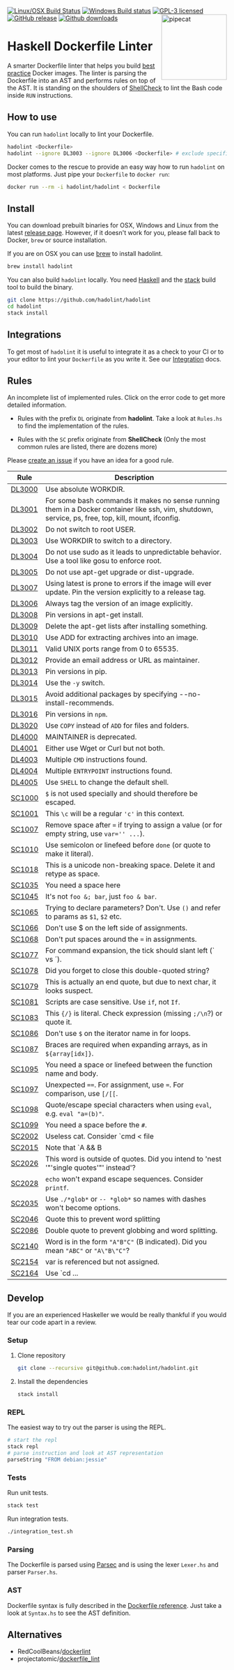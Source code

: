 [![Linux/OSX Build Status][travis-img]][travis]
[![Windows Build status][appveyor-img]][appveyor]
[![GPL-3 licensed][license-img]][license]
[![GitHub release][release-img]][release]
[![Github downloads][downloads-img]]()
<img align="right" alt="pipecat" width="150"
src="http://hadolint.lukasmartinelli.ch/img/cat_container.png" />

# Haskell Dockerfile Linter

A smarter Dockerfile linter that helps you build [best practice][] Docker
images. The linter is parsing the Dockerfile into an AST and performs rules on
top of the AST. It is standing on the shoulders of [ShellCheck][] to lint
the Bash code inside `RUN` instructions.

<!-- [:globe_with_meridians: **Check the online version on
 hadolint.lukasmartinelli.ch**](http://hadolint.lukasmartinelli.ch/.)
[![Screenshot](screenshot.png)](http://hadolint.lukasmartinelli.ch/) -->

## How to use

You can run `hadolint` locally to lint your Dockerfile.

```bash
hadolint <Dockerfile>
hadolint --ignore DL3003 --ignore DL3006 <Dockerfile> # exclude specific rules
```

Docker comes to the rescue to provide an easy way how to run `hadolint` on most
platforms.
Just pipe your `Dockerfile` to `docker run`:

```bash
docker run --rm -i hadolint/hadolint < Dockerfile
```

## Install

You can download prebuilt binaries for OSX, Windows and Linux from the latest
[release page][]. However, if it doesn't work for you, please fall back to
Docker, `brew` or source installation.

If you are on OSX you can use [brew](http://brew.sh/) to install hadolint.

```bash
brew install hadolint
```

You can also build `hadolint` locally. You need [Haskell][] and the [stack][]
build tool to build the binary.

```bash
git clone https://github.com/hadolint/hadolint
cd hadolint
stack install
```

## Integrations

To get most of `hadolint` it is useful to integrate it as a check to your CI
or to your editor to lint your `Dockerfile` as you write it. See our
[Integration][] docs.

## Rules

An incomplete list of implemented rules. Click on the error code to get more
detailed information.

-   Rules with the prefix `DL` originate from **hadolint**. Take a look at
`Rules.hs` to find the implementation of the rules.

-   Rules with the `SC` prefix originate from **ShellCheck** (Only the most
common rules are listed, there are dozens more)

Please [create an issue][] if you have an idea for a good rule.

| Rule                                                         | Description                                                                                                                                         |
|--------------------------------------------------------------|-----------------------------------------------------------------------------------------------------------------------------------------------------|
| [DL3000](https://github.com/hadolint/hadolint/wiki/DL3000)   | Use absolute WORKDIR.                                                                                                                               |
| [DL3001](https://github.com/hadolint/hadolint/wiki/DL3001)   | For some bash commands it makes no sense running them in a Docker container like ssh, vim, shutdown, service, ps, free, top, kill, mount, ifconfig. |
| [DL3002](https://github.com/hadolint/hadolint/wiki/DL3002)   | Do not switch to root USER.                                                                                                                         |
| [DL3003](https://github.com/hadolint/hadolint/wiki/DL3003)   | Use WORKDIR to switch to a directory.                                                                                                               |
| [DL3004](https://github.com/hadolint/hadolint/wiki/DL3004)   | Do not use sudo as it leads to unpredictable behavior. Use a tool like gosu to enforce root.                                                        |
| [DL3005](https://github.com/hadolint/hadolint/wiki/DL3005)   | Do not use apt-get upgrade or dist-upgrade.                                                                                                         |
| [DL3007](https://github.com/hadolint/hadolint/wiki/DL3007)   | Using latest is prone to errors if the image will ever update. Pin the version explicitly to a release tag.                                         |
| [DL3006](https://github.com/hadolint/hadolint/wiki/DL3006)   | Always tag the version of an image explicitly.                                                                                                      |
| [DL3008](https://github.com/hadolint/hadolint/wiki/DL3008)   | Pin versions in apt-get install.                                                                                                                    |
| [DL3009](https://github.com/hadolint/hadolint/wiki/DL3009)   | Delete the apt-get lists after installing something.                                                                                                |
| [DL3010](https://github.com/hadolint/hadolint/wiki/DL3010)   | Use ADD for extracting archives into an image.                                                                                                      |
| [DL3011](https://github.com/hadolint/hadolint/wiki/DL3011)   | Valid UNIX ports range from 0 to 65535.                                                                                                             |
| [DL3012](https://github.com/hadolint/hadolint/wiki/DL3012)   | Provide an email address or URL as maintainer.                                                                                                      |
| [DL3013](https://github.com/hadolint/hadolint/wiki/DL3013)   | Pin versions in pip.                                                                                                                                |
| [DL3014](https://github.com/hadolint/hadolint/wiki/DL3014)   | Use the `-y` switch.                                                                                                                                |
| [DL3015](https://github.com/hadolint/hadolint/wiki/DL3015)   | Avoid additional packages by specifying --no-install-recommends.                                                                                    |
| [DL3016](https://github.com/hadolint/hadolint/wiki/DL3016)   | Pin versions in `npm`.                                                                                                                              |
| [DL3020](https://github.com/hadolint/hadolint/wiki/DL3020)   | Use `COPY` instead of `ADD` for files and folders.                                                                                                  |
| [DL4000](https://github.com/hadolint/hadolint/wiki/DL4000)   | MAINTAINER is deprecated.                                                                                                                           |
| [DL4001](https://github.com/hadolint/hadolint/wiki/DL4001)   | Either use Wget or Curl but not both.                                                                                                               |
| [DL4003](https://github.com/hadolint/hadolint/wiki/DL4003)   | Multiple `CMD` instructions found.                                                                                                                  |
| [DL4004](https://github.com/hadolint/hadolint/wiki/DL4004)   | Multiple `ENTRYPOINT` instructions found.                                                                                                           |
| [DL4005](https://github.com/hadolint/hadolint/wiki/DL4005)   | Use `SHELL` to change the default shell.                                                                                                            |
| [SC1000](https://github.com/koalaman/shellcheck/wiki/SC1000) | `$` is not used specially and should therefore be escaped.                                                                                          |
| [SC1001](https://github.com/koalaman/shellcheck/wiki/SC1001) | This `\c` will be a regular `'c'`  in this context.                                                                                                 |
| [SC1007](https://github.com/koalaman/shellcheck/wiki/SC1007) | Remove space after `=` if trying to assign a value (or for empty string, use `var='' ...`).                                                         |
| [SC1010](https://github.com/koalaman/shellcheck/wiki/SC1010) | Use semicolon or linefeed before `done` (or quote to make it literal).                                                                              |
| [SC1018](https://github.com/koalaman/shellcheck/wiki/SC1018) | This is a unicode non-breaking space. Delete it and retype as space.                                                                                |
| [SC1035](https://github.com/koalaman/shellcheck/wiki/SC1035) | You need a space here                                                                                                                               |
| [SC1045](https://github.com/koalaman/shellcheck/wiki/SC1045) | It's not `foo &; bar`, just `foo & bar`.                                                                                                            |
| [SC1065](https://github.com/koalaman/shellcheck/wiki/SC1065) | Trying to declare parameters? Don't. Use `()` and refer to params as `$1`, `$2` etc.                                                                |
| [SC1066](https://github.com/koalaman/shellcheck/wiki/SC1066) | Don't use $ on the left side of assignments.                                                                                                        |
| [SC1068](https://github.com/koalaman/shellcheck/wiki/SC1068) | Don't put spaces around the `=` in assignments.                                                                                                     |
| [SC1077](https://github.com/koalaman/shellcheck/wiki/SC1077) | For command expansion, the tick should slant left (\` vs ´).                                                                                        |
| [SC1078](https://github.com/koalaman/shellcheck/wiki/SC1078) | Did you forget to close this double-quoted string?                                                                                                  |
| [SC1079](https://github.com/koalaman/shellcheck/wiki/SC1079) | This is actually an end quote, but due to next char, it looks suspect.                                                                              |
| [SC1081](https://github.com/koalaman/shellcheck/wiki/SC1081) | Scripts are case sensitive. Use `if`, not `If`.                                                                                                     |
| [SC1083](https://github.com/koalaman/shellcheck/wiki/SC1083) | This `{/}` is literal. Check expression (missing `;/\n`?) or quote it.                                                                              |
| [SC1086](https://github.com/koalaman/shellcheck/wiki/SC1086) | Don't use `$` on the iterator name in for loops.                                                                                                    |
| [SC1087](https://github.com/koalaman/shellcheck/wiki/SC1087) | Braces are required when expanding arrays, as in `${array[idx]}`.                                                                                   |
| [SC1095](https://github.com/koalaman/shellcheck/wiki/SC1095) | You need a space or linefeed between the function name and body.                                                                                    |
| [SC1097](https://github.com/koalaman/shellcheck/wiki/SC1097) | Unexpected `==`. For assignment, use `=`. For comparison, use `[/[[`.                                                                               |
| [SC1098](https://github.com/koalaman/shellcheck/wiki/SC1098) | Quote/escape special characters when using `eval`, e.g. `eval "a=(b)"`.                                                                             |
| [SC1099](https://github.com/koalaman/shellcheck/wiki/SC1099) | You need a space before the `#`.                                                                                                                    |
| [SC2002](https://github.com/koalaman/shellcheck/wiki/SC2002) | Useless cat. Consider `cmd < file | ..` or `cmd file | ..` instead.                                                                                 |
| [SC2015](https://github.com/koalaman/shellcheck/wiki/SC2015) | Note that `A && B || C` is not if-then-else. C may run when A is true.                                                                              |
| [SC2026](https://github.com/koalaman/shellcheck/wiki/SC2026) | This word is outside of quotes. Did you intend to 'nest '"'single quotes'"' instead'?                                                               |
| [SC2028](https://github.com/koalaman/shellcheck/wiki/SC2028) | `echo` won't expand escape sequences. Consider `printf`.                                                                                            |
| [SC2035](https://github.com/koalaman/shellcheck/wiki/SC2035) | Use `./*glob*` or `-- *glob*` so names with dashes won't become options.                                                                            |
| [SC2046](https://github.com/koalaman/shellcheck/wiki/SC2046) | Quote this to prevent word splitting                                                                                                                |
| [SC2086](https://github.com/koalaman/shellcheck/wiki/SC2086) | Double quote to prevent globbing and word splitting.                                                                                                |
| [SC2140](https://github.com/koalaman/shellcheck/wiki/SC2140) | Word is in the form `"A"B"C"` (B indicated). Did you mean `"ABC"` or `"A\"B\"C"`?                                                                   |
| [SC2154](https://github.com/koalaman/shellcheck/wiki/SC2154) | var is referenced but not assigned.                                                                                                                 |
| [SC2164](https://github.com/koalaman/shellcheck/wiki/SC2164) | Use `cd ... || exit` in case `cd` fails.                                                                                                            |

## Develop

If you are an experienced Haskeller we would be really thankful if you would
tear our code apart in a review.

### Setup

1.  Clone repository

    ```bash
    git clone --recursive git@github.com:hadolint/hadolint.git
    ```

1.  Install the dependencies

    ```bash
    stack install
    ```

### REPL

The easiest way to try out the parser is using the REPL.

```bash
# start the repl
stack repl
# parse instruction and look at AST representation
parseString "FROM debian:jessie"
```

### Tests

Run unit tests.

```bash
stack test
```

Run integration tests.

```bash
./integration_test.sh
```

### Parsing

The Dockerfile is parsed using [Parsec](https://wiki.haskell.org/Parsec) and is
using the lexer `Lexer.hs` and parser `Parser.hs`.

### AST

Dockerfile syntax is fully described in the [Dockerfile reference][]. Just take
a look at `Syntax.hs` to see the AST definition.

## Alternatives

- RedCoolBeans/[dockerlint](https://github.com/RedCoolBeans/dockerlint/)
- projectatomic/[dockerfile_lint](https://github.com/projectatomic/dockerfile_lint/)

<!-- References -->
[travis-img]: https://travis-ci.org/hadolint/hadolint.svg?branch=master
[travis]: https://travis-ci.org/hadolint/hadolint
[appveyor-img]: https://ci.appveyor.com/api/projects/status//github/hadolint/hadolint?svg=true&branch=master
[appveyor]: https://ci.appveyor.com/project/hadolint/hadolint/branch/master
[license-img]: https://img.shields.io/badge/license-GPL--3-blue.svg
[license]: https://tldrlegal.com/license/gnu-general-public-license-v3-(gpl-3)
[release-img]: https://img.shields.io/github/release/hadolint/hadolint.svg
[release]: https://github.com/hadolint/hadolint/releases/latest
[downloads-img]: https://img.shields.io/github/downloads/hadolint/hadolint/total.svg
[best practice]: https://docs.docker.com/engine/userguide/eng-image/dockerfile_best-practices
[shellcheck]: https://github.com/koalaman/shellcheck
[release page]: https://github.com/hadolint/hadolint/releases/latest
[haskell]: https://www.haskell.org/platform/
[stack]: http://docs.haskellstack.org/en/stable/install_and_upgrade.html
[integration]: docs/INTEGRATION.md
[create an issue]: https://github.com/hadolint/hadolint/issues/new
[dockerfile reference]: http://docs.docker.com/engine/reference/builder/
